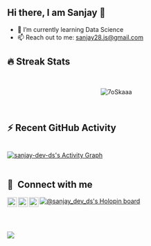 ## Hi there, I am Sanjay 👋


- 🌱 I’m currently learning Data Science
- 📫 Reach out to me: sanjay28.js@gmail.com


## 🔥 Streak Stats
  <br>
   <p align="center">
  <img src="https://github-readme-streak-stats.herokuapp.com/?user=sanjay-dev-ds&theme=algolia" alt="7oSkaaa" />

</p>


<br>


## ⚡ Recent GitHub Activity

  <br/>
   <a href="https://github.com/sanjay-dev-dsa"><img alt="sanjay-dev-ds's Activity Graph" src="https://activity-graph.herokuapp.com/graph?username=7oSkaaa&custom_title=sanjay-dev-ds's%20Contribution%20Graph&theme=react-dark" /></a>
  <br/>


<br/>

## 🔗 &nbsp;**Connect with me**

 <p align="center">
  <a href="https://www.instagram.com/sanjayyi/">
  <img align="left" alt="Shibin's Instagram" width="22px" src="https://raw.githubusercontent.com/rahuldkjain/github-profile-readme-generator/master/src/images/icons/Social/instagram.svg" />
</a>
<a href="https://twitter.com/Sanjay__J">
  <img align="left" alt="Shibin Thomas | Twitter" width="22px" src="https://raw.githubusercontent.com/peterthehan/peterthehan/master/assets/twitter.svg" />
</a>
<a href="https://www.linkedin.com/in/sanjay-dev-ds/">
  <img align="left" alt="Shibin's LinkedIN" width="22px" src="https://raw.githubusercontent.com/peterthehan/peterthehan/master/assets/linkedin.svg" />
</a>
</p>

[![@sanjay_dev_ds's Holopin board](https://holopin.io/api/user/board?user=sanjay_dev_ds)](https://holopin.io/@sanjay_dev_ds)

<br>
<br>

![](https://komarev.com/ghpvc/?username=sanjay-dev-ds&color=blue)

